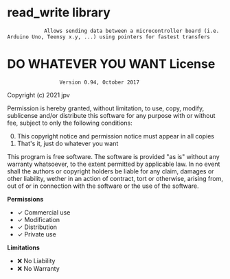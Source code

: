 ﻿# read_write library				Allows sending data between a microcontroller board (i.e. Arduino Uno, Teensy x.y, ...) using pointers for fastest transfers# DO WHATEVER YOU WANT License                     Version 0.94, October 2017Copyright (c) 2021 jpvPermission is hereby granted, without limitation, to use, copy, modify,sublicense and/or distribute this software for any purpose with or without fee,subject to only the following conditions:0. This copyright notice and permission notice must appear in all copies1. That's it, just do whatever you wantThis program is free software. The software is provided "as is" without anywarranty whatsoever, to the extent permitted by applicable law. In no eventshall the authors or copyright holders be liable for any claim, damages orother liability, wether in an action of contract, tort or otherwise, arisingfrom, out of or in connection with the software or the use of the software.**Permissions**- &#x2713;  Commercial use- &#x2713;  Modification- &#x2713;  Distribution- &#x2713;  Private use**Limitations**- &#x274c;  No Liability- &#x274c;  No Warranty